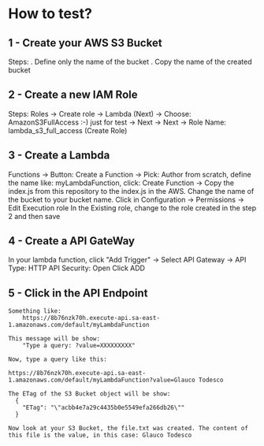 # How to test?

## 1 - Create your AWS S3 Bucket
Steps:
   . Define only the name of the bucket
   . Copy the name of the created bucket

## 2 - Create a new IAM Role
Steps:
  Roles -> 
  Create role ->
  Lambda (Next) -> 
  Choose: AmazonS3FullAccess :-) just for test ->
  Next -> 
  Next -> 
  Role Name: lambda_s3_full_access  (Create Role)
 
 ## 3 - Create a Lambda 
   Functions ->
   Button: Create a Function ->
   Pick: Author from scratch, define the name like: myLambdaFunction, click: Create Function ->
   Copy the index.js from this repository to the index.js in the AWS.
   Change the name of the bucket to your bucket name.
   Click in Configuration -> Permissions -> Edit Execution role
   In the Existing role, change to the role created in the step 2 and then save
   
 ## 4 - Create a API GateWay
   In your lambda function, click "Add Trigger" ->
   Select API Gateway ->
      API Type: HTTP API
      Security: Open
      Click ADD
   
 ## 5 - Click in the API Endpoint
    Something like: 
        https://8b76nzk70h.execute-api.sa-east-1.amazonaws.com/default/myLambdaFunction
    
    This message will be show: 
        "Type a query: ?value=XXXXXXXXX"
    
    Now, type a query like this:
    
    https://8b76nzk70h.execute-api.sa-east-1.amazonaws.com/default/myLambdaFunction?value=Glauco Todesco
    
    The ETag of the S3 Bucket object will be show:
      {
        "ETag": "\"acbb4e7a29c4435b0e5549efa266db26\""
      }
      
    Now look at your S3 Bucket, the file.txt was created. The content of this file is the value, in this case: Glauco Todesco
    
    
    
    
          
          
          
          
          
 
   
